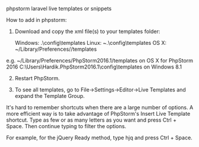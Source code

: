 phpstorm laravel live templates or snippets

How to add in phpstorm:

1) Download and copy the xml file(s) to your templates folder:

    Windows: <your home directory>\.<product name><version number>\config\templates
    Linux: ~\.<product name><version number>\config\templates
    OS X: ~/Library/Preferences/<product name><version number>/templates

e.g. ~/Library/Preferences/PhpStorm2016.1/templates on OS X for PhpStorm 2016 C:\Users\Hardik.PhpStorm2016.1\config\templates on Windows 8.1

2) Restart PhpStorm.

3) To see all templates, go to File->Settings->Editor->Live Templates and expand the Template Group.

It's hard to remember shortcuts when there are a large number of options. A more efficient way is to take advantage of PhpStorm's Insert Live Template shortcut. Type as few or as many letters as you want and press Ctrl + Space. Then continue typing to filter the options.

For example, for the jQuery Ready method, type hjq and press Ctrl + Space. 
